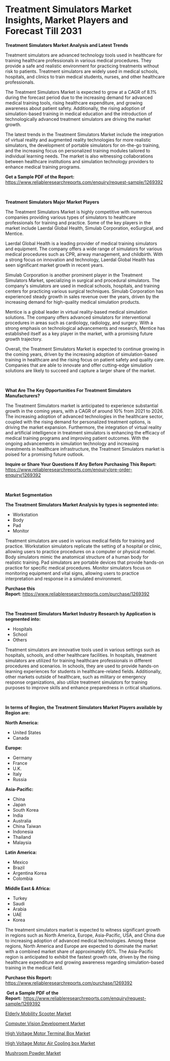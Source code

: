 <p><h1>Treatment Simulators Market Insights, Market Players and Forecast Till 2031</h1></p><p><strong>Treatment Simulators Market Analysis and Latest Trends</strong></p>
<p><p>Treatment simulators are advanced technology tools used in healthcare for training healthcare professionals in various medical procedures. They provide a safe and realistic environment for practicing treatments without risk to patients. Treatment simulators are widely used in medical schools, hospitals, and clinics to train medical students, nurses, and other healthcare professionals.</p><p>The Treatment Simulators Market is expected to grow at a CAGR of 8.1% during the forecast period due to the increasing demand for advanced medical training tools, rising healthcare expenditure, and growing awareness about patient safety. Additionally, the rising adoption of simulation-based training in medical education and the introduction of technologically advanced treatment simulators are driving the market growth.</p><p>The latest trends in the Treatment Simulators Market include the integration of virtual reality and augmented reality technologies for more realistic simulators, the development of portable simulators for on-the-go training, and the increasing focus on personalized training modules tailored to individual learning needs. The market is also witnessing collaborations between healthcare institutions and simulation technology providers to enhance medical training programs.</p></p>
<p><strong>Get a Sample PDF of the Report:&nbsp;</strong> <a href="https://www.reliableresearchreports.com/enquiry/request-sample/1269392">https://www.reliableresearchreports.com/enquiry/request-sample/1269392</a></p>
<p>&nbsp;</p>
<p><strong>Treatment Simulators Major Market Players</strong></p>
<p><p>The Treatment Simulators Market is highly competitive with numerous companies providing various types of simulators to healthcare professionals for training and practice. Some of the key players in the market include Laerdal Global Health, Simulab Corporation, eoSurgical, and Mentice.</p><p>Laerdal Global Health is a leading provider of medical training simulators and equipment. The company offers a wide range of simulators for various medical procedures such as CPR, airway management, and childbirth. With a strong focus on innovation and technology, Laerdal Global Health has seen significant market growth in recent years.</p><p>Simulab Corporation is another prominent player in the Treatment Simulators Market, specializing in surgical and procedural simulators. The company's simulators are used in medical schools, hospitals, and training centers for practicing various surgical techniques. Simulab Corporation has experienced steady growth in sales revenue over the years, driven by the increasing demand for high-quality medical simulation products.</p><p>Mentice is a global leader in virtual reality-based medical simulation solutions. The company offers advanced simulators for interventional procedures in areas such as cardiology, radiology, and surgery. With a strong emphasis on technological advancements and research, Mentice has established itself as a key player in the market, with a promising future growth trajectory.</p><p>Overall, the Treatment Simulators Market is expected to continue growing in the coming years, driven by the increasing adoption of simulation-based training in healthcare and the rising focus on patient safety and quality care. Companies that are able to innovate and offer cutting-edge simulation solutions are likely to succeed and capture a larger share of the market.</p></p>
<p>&nbsp;</p>
<p><strong>What Are The Key Opportunities For Treatment Simulators Manufacturers?</strong></p>
<p><p>The Treatment Simulators market is anticipated to experience substantial growth in the coming years, with a CAGR of around 10% from 2021 to 2026. The increasing adoption of advanced technologies in the healthcare sector, coupled with the rising demand for personalized treatment options, is driving the market expansion. Furthermore, the integration of virtual reality and artificial intelligence in treatment simulators is enhancing the efficacy of medical training programs and improving patient outcomes. With the ongoing advancements in simulation technology and increasing investments in healthcare infrastructure, the Treatment Simulators market is poised for a promising future outlook.</p></p>
<p><strong>Inquire or Share Your Questions If Any Before Purchasing This Report:</strong> <a href="https://www.reliableresearchreports.com/enquiry/pre-order-enquiry/1269392">https://www.reliableresearchreports.com/enquiry/pre-order-enquiry/1269392</a></p>
<p>&nbsp;</p>
<p><strong>Market Segmentation</strong></p>
<p><strong>The Treatment Simulators Market Analysis by types is segmented into:</strong></p>
<p><ul><li>Workstation</li><li>Body</li><li>Pad</li><li>Monitor</li></ul></p>
<p><p>Treatment simulators are used in various medical fields for training and practice. Workstation simulators replicate the setting of a hospital or clinic, allowing users to practice procedures on a computer or physical model. Body simulators mimic the anatomical structure of a human body for realistic training. Pad simulators are portable devices that provide hands-on practice for specific medical procedures. Monitor simulators focus on monitoring equipment and vital signs, allowing users to practice interpretation and response in a simulated environment.</p></p>
<p><strong>Purchase this Report:&nbsp;</strong><a href="https://www.reliableresearchreports.com/purchase/1269392">https://www.reliableresearchreports.com/purchase/1269392</a></p>
<p>&nbsp;</p>
<p><strong>The Treatment Simulators Market Industry Research by Application is segmented into:</strong></p>
<p><ul><li>Hospitals</li><li>School</li><li>Others</li></ul></p>
<p><p>Treatment simulators are innovative tools used in various settings such as hospitals, schools, and other healthcare facilities. In hospitals, treatment simulators are utilized for training healthcare professionals in different procedures and scenarios. In schools, they are used to provide hands-on learning experiences for students in healthcare-related fields. Additionally, other markets outside of healthcare, such as military or emergency response organizations, also utilize treatment simulators for training purposes to improve skills and enhance preparedness in critical situations.</p></p>
<p>&nbsp;</p>
<p><strong>In terms of Region, the Treatment Simulators Market Players available by Region are:</strong></p>
<p>
    <p> <strong> North America: </strong>
        <ul>
            <li>United States</li>
            <li>Canada</li>
        </ul>
        </p> 
    <p> <strong> Europe: </strong>
        <ul>
            <li>Germany</li>
            <li>France</li>
            <li>U.K.</li>
            <li>Italy</li>
            <li>Russia</li>
        </ul>
        </p> 
    <p> <strong> Asia-Pacific: </strong>
        <ul>
            <li>China</li>
            <li>Japan</li>
            <li>South Korea</li>
            <li>India</li>
            <li>Australia</li>
            <li>China Taiwan</li>
            <li>Indonesia</li>
            <li>Thailand</li>
            <li>Malaysia</li>
        </ul>
        </p> 
    <p> <strong> Latin America: </strong>
        <ul>
            <li>Mexico</li>
            <li>Brazil</li>
            <li>Argentina Korea</li>
            <li>Colombia</li>
        </ul>
        </p> 
    <p> <strong> Middle East & Africa: </strong>
        <ul>
            <li>Turkey</li>
            <li>Saudi</li>
            <li>Arabia</li>
            <li>UAE</li>
            <li>Korea</li>
        </ul>
    </p>
    </p>
<p><p>The treatment simulators market is expected to witness significant growth in regions such as North America, Europe, Asia-Pacific, USA, and China due to increasing adoption of advanced medical technologies. Among these regions, North America and Europe are expected to dominate the market with a combined market share of approximately 60%. The Asia-Pacific region is anticipated to exhibit the fastest growth rate, driven by the rising healthcare expenditure and growing awareness regarding simulation-based training in the medical field.</p></p>
<p><strong>Purchase this Report: </strong><a href="https://www.reliableresearchreports.com/purchase/1269392">https://www.reliableresearchreports.com/purchase/1269392</a></p>
<p>&nbsp;<strong>Get a Sample PDF of the Report:&nbsp;&nbsp;</strong><a href="https://www.reliableresearchreports.com/enquiry/request-sample/1269392">https://www.reliableresearchreports.com/enquiry/request-sample/1269392</a></p>
<p><strong></strong></p>
<p><p><a href="https://medium.com/@darrensipes2023/elderly-mobility-scooter-market-trends-and-market-analysis-forecasted-for-period-2024-2031-10530a277664">Elderly Mobility Scooter Market</a></p><p><a href="https://medium.com/@jerrodhilll68/computer-vision-development-market-insights-into-market-cagr-market-trends-and-growth-strategies-f2b602b809ec">Computer Vision Development Market</a></p><p><a href="https://issuu.com/reportprime-2/docs/high-voltage-motor-terminal-box-market-size-2030.p">High Voltage Motor Terminal Box Market</a></p><p><a href="https://issuu.com/reportprime-2/docs/high-voltage-motor-air-cooling-box-market-size-203">High Voltage Motor Air Cooling box Market</a></p><p><a href="https://medium.com/@jerrodhilll68/mushroom-powder-market-insights-into-market-cagr-market-trends-and-growth-strategies-dc7094b5c1fe">Mushroom Powder Market</a></p></p>